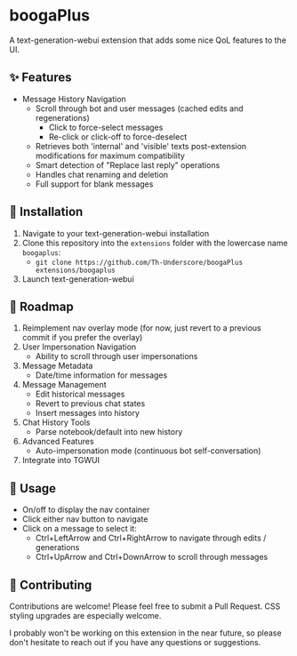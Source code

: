 # boogaPlus

A text-generation-webui extension that adds some nice QoL features to the UI.

## ✨ Features

- Message History Navigation
  - Scroll through bot and user messages (cached edits and regenerations)
    - Click to force-select messages
    - Re-click or click-off to force-deselect
  - Retrieves both 'internal' and 'visible' texts post-extension modifications for maximum compatibility
  - Smart detection of "Replace last reply" operations
  - Handles chat renaming and deletion
  - Full support for blank messages

## 🔧 Installation

1. Navigate to your text-generation-webui installation
2. Clone this repository into the `extensions` folder with the lowercase name `boogaplus`:
   - `git clone https://github.com/Th-Underscore/boogaPlus extensions/boogaplus`
3. Launch text-generation-webui

## 📝 Roadmap

1. Reimplement nav overlay mode (for now, just revert to a previous commit if you prefer the overlay)
2. User Impersonation Navigation
   - Ability to scroll through user impersonations
3. Message Metadata
   - Date/time information for messages
4. Message Management
   - Edit historical messages
   - Revert to previous chat states
   - Insert messages into history
5. Chat History Tools
   - Parse notebook/default into new history
6. Advanced Features
   - Auto-impersonation mode (continuous bot self-conversation)
7. Integrate into TGWUI

## 📖 Usage

- On/off to display the nav container
- Click either nav button to navigate
- Click on a message to select it:
   - Ctrl+LeftArrow and Ctrl+RightArrow to navigate through edits / generations
   - Ctrl+UpArrow and Ctrl+DownArrow to scroll through messages

## 🤝 Contributing

Contributions are welcome! Please feel free to submit a Pull Request. CSS styling upgrades are especially welcome.

I probably won't be working on this extension in the near future, so please don't hesitate to reach out if you have any questions or suggestions.